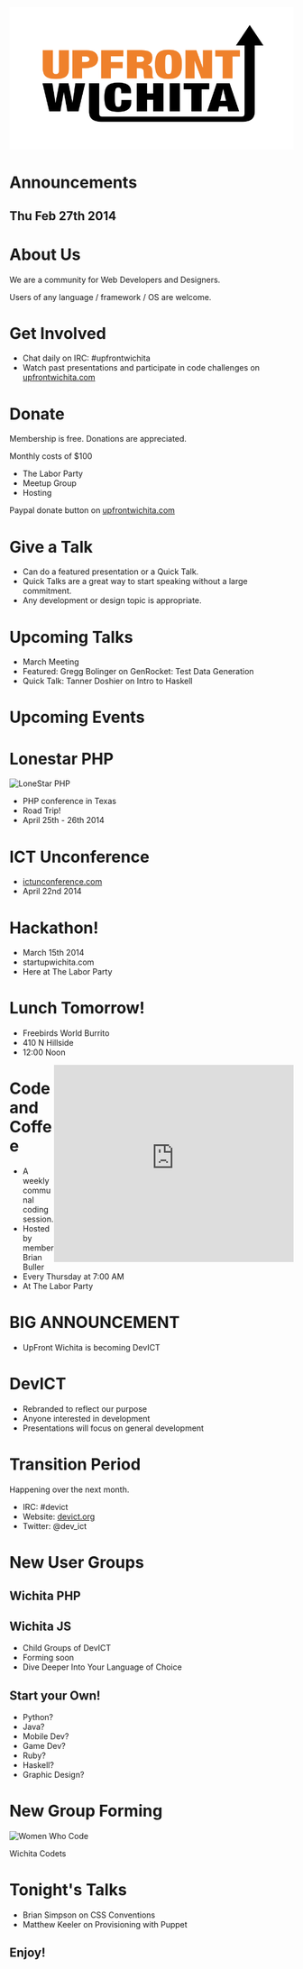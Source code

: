 ![UpFront Wichita](img/upfront-logo.svg)
# Announcements
## Thu Feb 27th 2014



# About Us
We are a community for Web Developers and Designers.

Users of any language / framework / OS are welcome.



# Get Involved
* Chat daily on IRC: #upfrontwichita
* Watch past presentations and participate in code challenges on [upfrontwichita.com](http://upfrontwichita.com)



# Donate
Membership is free. Donations are appreciated.

Monthly costs of $100

* The Labor Party
* Meetup Group
* Hosting

Paypal donate button on [upfrontwichita.com](http://upfrontwichita.com)



# Give a Talk
* Can do a featured presentation or a Quick Talk.
* Quick Talks are a great way to start speaking without a large commitment.
* Any development or design topic is appropriate.



# Upcoming Talks
* March Meeting
 * Featured: Gregg Bolinger on GenRocket: Test Data Generation
 * Quick Talk: Tanner Doshier on Intro to Haskell



# Upcoming Events



# Lonestar PHP
![LoneStar PHP](http://lonestarphp.com/images/lonestarphp-logo.png)

* PHP conference in Texas
* Road Trip!
* April 25th - 26th 2014



# ICT Unconference
* [ictunconference.com](ictunconference.com)
* April 22nd 2014



# Hackathon!
* March 15th 2014
* startupwichita.com
* Here at The Labor Party



# Lunch Tomorrow!
* Freebirds World Burrito
* 410 N Hillside
* 12:00 Noon

<div style="float: right">
    <iframe width="425" height="350" frameborder="0" scrolling="no" marginheight="0" marginwidth="0" src="https://maps.google.com/maps?f=q&amp;source=s_q&amp;hl=en&amp;geocode=&amp;q=Freebirds+World+burrito,+North+Hillside+Street,+Wichita,+KS&amp;aq=0&amp;oq=freebird410+N+Hillside&amp;sll=37.690864,-97.317145&amp;sspn=0.040073,0.084543&amp;ie=UTF8&amp;hq=Freebirds+World+burrito,&amp;hnear=N+Hillside+St,+Wichita,+Kansas&amp;ll=37.692405,-97.298332&amp;spn=0.124212,0.006295&amp;t=m&amp;output=embed"></iframe>
</div>



# Code and Coffee
* A weekly communal coding session.
* Hosted by member Brian Buller
* Every Thursday at 7:00 AM
* At The Labor Party



# BIG ANNOUNCEMENT
* UpFront Wichita is becoming DevICT


# DevICT
* Rebranded to reflect our purpose
* Anyone interested in development
* Presentations will focus on general development


# Transition Period
Happening over the next month.

* IRC: #devict
* Website: [devict.org](devict.org)
* Twitter: @dev_ict



# New User Groups
## Wichita PHP
## Wichita JS

* Child Groups of DevICT
* Forming soon
* Dive Deeper Into Your Language of Choice


## Start your Own!
* Python?
* Java?
* Mobile Dev?
* Game Dev?
* Ruby?
* Haskell?
* Graphic Design?


# New Group Forming
![Women Who Code](http://photos2.meetupstatic.com/photos/event/3/0/4/0/600_330252352.jpeg)

Wichita Codets



# Tonight's Talks
* Brian Simpson on CSS Conventions
* Matthew Keeler on Provisioning with Puppet

## Enjoy!
